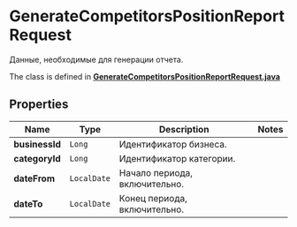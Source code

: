 

# GenerateCompetitorsPositionReportRequest

Данные, необходимые для генерации отчета.

The class is defined in **[GenerateCompetitorsPositionReportRequest.java](../../src/main/java/org/openapitools/model/GenerateCompetitorsPositionReportRequest.java)**

## Properties

Name | Type | Description | Notes
------------ | ------------- | ------------- | -------------
**businessId** | `Long` | Идентификатор бизнеса. | 
**categoryId** | `Long` | Идентификатор категории. | 
**dateFrom** | `LocalDate` | Начало периода, включительно. | 
**dateTo** | `LocalDate` | Конец периода, включительно. | 






